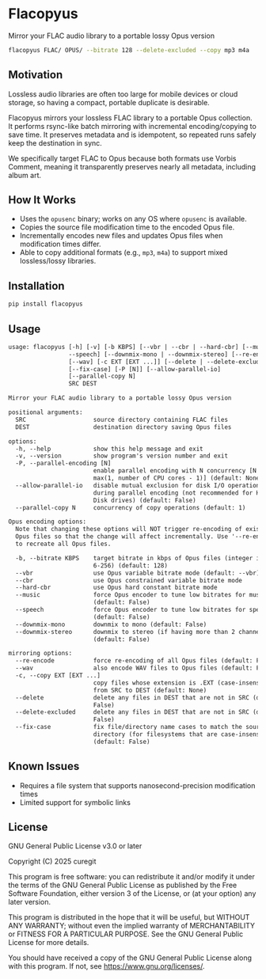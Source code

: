 # Flacopyus

Mirror your FLAC audio library to a portable lossy Opus version

```sh
flacopyus FLAC/ OPUS/ --bitrate 128 --delete-excluded --copy mp3 m4a
```

## Motivation

Lossless audio libraries are often too large for mobile devices or cloud storage, so having a compact, portable duplicate is desirable.

Flacopyus mirrors your lossless FLAC library to a portable Opus collection.
It performs rsync-like batch mirroring with incremental encoding/copying to save time.
It preserves metadata and is idempotent, so repeated runs safely keep the destination in sync.

We specifically target FLAC to Opus because both formats use Vorbis Comment, meaning it transparently preserves nearly all metadata, including album art.

## How It Works

- Uses the `opusenc` binary; works on any OS where `opusenc` is available.
- Copies the source file modification time to the encoded Opus file.
- Incrementally encodes new files and updates Opus files when modification times differ.
- Able to copy additional formats (e.g., `mp3`, `m4a`) to support mixed lossless/lossy libraries.

## Installation

```sh
pip install flacopyus
```

## Usage

```txt
usage: flacopyus [-h] [-v] [-b KBPS] [--vbr | --cbr | --hard-cbr] [--music |
                 --speech] [--downmix-mono | --downmix-stereo] [--re-encode]
                 [--wav] [-c EXT [EXT ...]] [--delete | --delete-excluded]
                 [--fix-case] [-P [N]] [--allow-parallel-io]
                 [--parallel-copy N]
                 SRC DEST

Mirror your FLAC audio library to a portable lossy Opus version

positional arguments:
  SRC                   source directory containing FLAC files
  DEST                  destination directory saving Opus files

options:
  -h, --help            show this help message and exit
  -v, --version         show program's version number and exit
  -P, --parallel-encoding [N]
                        enable parallel encoding with N concurrency [N =
                        max(1, number of CPU cores - 1)] (default: None)
  --allow-parallel-io   disable mutual exclusion for disk I/O operations
                        during parallel encoding (not recommended for Hard
                        Disk drives) (default: False)
  --parallel-copy N     concurrency of copy operations (default: 1)

Opus encoding options:
  Note that changing these options will NOT trigger re-encoding of existing
  Opus files so that the change will affect incrementally. Use '--re-encode'
  to recreate all Opus files.

  -b, --bitrate KBPS    target bitrate in kbps of Opus files (integer in
                        6-256) (default: 128)
  --vbr                 use Opus variable bitrate mode (default: --vbr)
  --cbr                 use Opus constrained variable bitrate mode
  --hard-cbr            use Opus hard constant bitrate mode
  --music               force Opus encoder to tune low bitrates for music
                        (default: False)
  --speech              force Opus encoder to tune low bitrates for speech
                        (default: False)
  --downmix-mono        downmix to mono (default: False)
  --downmix-stereo      downmix to stereo (if having more than 2 channels)
                        (default: False)

mirroring options:
  --re-encode           force re-encoding of all Opus files (default: False)
  --wav                 also encode WAV files to Opus files (default: False)
  -c, --copy EXT [EXT ...]
                        copy files whose extension is .EXT (case-insensitive)
                        from SRC to DEST (default: None)
  --delete              delete any files in DEST that are not in SRC (default:
                        False)
  --delete-excluded     delete any files in DEST that are not in SRC (default:
                        False)
  --fix-case            fix file/directory name cases to match the source
                        directory (for filesystems that are case-insensitive)
                        (default: False)
```

## Known Issues

- Requires a file system that supports nanosecond-precision modification times
- Limited support for symbolic links

## License

GNU General Public License v3.0 or later

Copyright (C) 2025 curegit

This program is free software: you can redistribute it and/or modify it under the terms of the GNU General Public License as published by the Free Software Foundation, either version 3 of the License, or (at your option) any later version.

This program is distributed in the hope that it will be useful, but WITHOUT ANY WARRANTY; without even the implied warranty of MERCHANTABILITY or FITNESS FOR A PARTICULAR PURPOSE.
See the GNU General Public License for more details.

You should have received a copy of the GNU General Public License along with this program.
If not, see <https://www.gnu.org/licenses/>.
